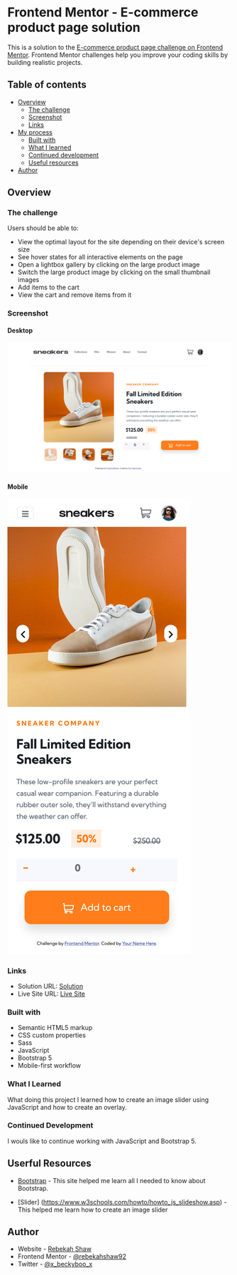 # Frontend Mentor - E-commerce product page solution

This is a solution to the [E-commerce product page challenge on Frontend Mentor](https://www.frontendmentor.io/challenges/ecommerce-product-page-UPsZ9MJp6). Frontend Mentor challenges help you improve your coding skills by building realistic projects.

## Table of contents

- [Overview](#overview)
  - [The challenge](#the-challenge)
  - [Screenshot](#screenshot)
  - [Links](#links)
- [My process](#my-process)
  - [Built with](#built-with)
  - [What I learned](#what-i-learned)
  - [Continued development](#continued-development)
  - [Useful resources](#useful-resources)
- [Author](#author)

## Overview

### The challenge

Users should be able to:

- View the optimal layout for the site depending on their device's screen size
- See hover states for all interactive elements on the page
- Open a lightbox gallery by clicking on the large product image
- Switch the large product image by clicking on the small thumbnail images
- Add items to the cart
- View the cart and remove items from it

### Screenshot

#### Desktop

![desktop](images/desktop.png)

#### Mobile

![mobile](images/mobile.png)

### Links

- Solution URL: [Solution](https://github.com/rebekahshaw92//ecommerce-product-page)
- Live Site URL: [Live Site](https://rebekahshaw92.github.io//ecommerce-product-page/)


### Built with

- Semantic HTML5 markup
- CSS custom properties
- Sass
- JavaScript
- Bootstrap 5
- Mobile-first workflow

### What I Learned

What doing this project I learned how to create an image slider using JavaScript and how to create an overlay.

### Continued Development

I wouls like to continue working with JavaScript and Bootstrap 5.

## Userful Resources 

- [Bootstrap](https://getbootstrap.com) - This site helped me learn all I needed to know about Bootstrap.

- [Slider] (https://www.w3schools.com/howto/howto_js_slideshow.asp) - This helped me learn how to create an image slider

## Author

- Website - [Rebekah Shaw](https://www.rebekahshaw.com)
- Frontend Mentor - [@rebekahshaw92](https://www.frontendmentor.io/profile/rebekahshaw92)
- Twitter - [@x_beckyboo_x](https://www.twitter.com/x_beckyboo_x)